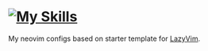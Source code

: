 # [![My Skills](https://skillicons.dev/icons?i=neovim)](https://neovim.io/)

My neovim configs based on starter template for [LazyVim](https://github.com/LazyVim/LazyVim).
